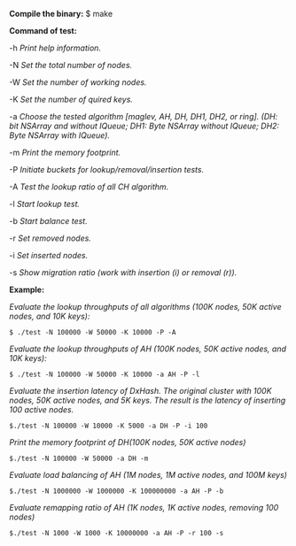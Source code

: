 **Compile the binary:**
$ make

**Command of test:**

-h 	*Print help information.*

-N 	*Set the total number of nodes.*

-W 	*Set the number of working nodes.*

-K 	*Set the number of quired keys.*

-a 	*Choose the tested algorithm [maglev, AH, DH, DH1, DH2, or ring]. 
(DH: bit NSArray and without IQueue; DH1: Byte NSArray without IQueue; DH2: Byte NSArray with IQueue).*
 
-m 	*Print the memory footprint.*

-P 	*Initiate buckets for lookup/removal/insertion tests.*

-A 	*Test the lookup ratio of all CH algorithm.*

-l 	*Start lookup test.*

-b 	*Start balance test.*

-r 	*Set removed nodes.*

-i 	*Set inserted nodes.*

-s 	*Show migration ratio (work with insertion (i) or removal (r)).*

**Example:**

*Evaluate the lookup throughputs of all algorithms (100K nodes, 50K active nodes, and 10K keys):*

```$ ./test -N 100000 -W 50000 -K 10000 -P -A```

*Evaluate the lookup throughputs of AH (100K nodes, 50K active nodes, and 10K keys):*

```$ ./test -N 100000 -W 50000 -K 10000 -a AH -P -l```

*Evaluate the insertion latency of DxHash. The original cluster with 100K nodes, 50K active nodes, and 5K keys. The result is the latency of inserting 100 active nodes.*

```$./test -N 100000 -W 10000 -K 5000 -a DH -P -i 100 ```

*Print the memory footprint of DH(100K nodes, 50K active nodes)*

```$./test -N 100000 -W 50000 -a DH -m```

*Evaluate load balancing of AH (1M nodes, 1M active nodes, and 100M keys)*

```$./test -N 1000000 -W 1000000 -K 100000000 -a AH -P -b```

*Evaluate remapping ratio of AH (1K nodes, 1K active nodes, removing 100 nodes)*

```$./test -N 1000 -W 1000 -K 10000000 -a AH -P -r 100 -s```
